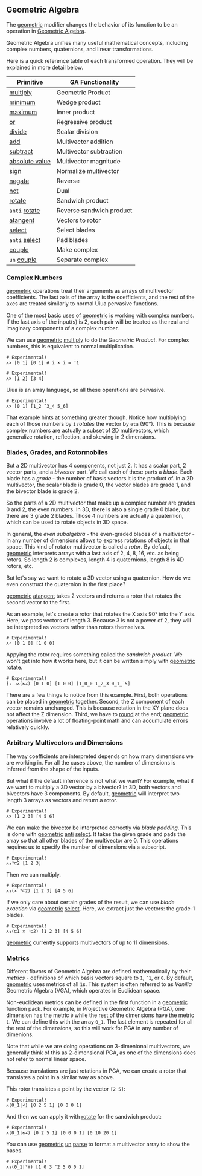 ## Geometric Algebra

The [geometric]() modifier changes the behavior of its function to be an operation in [Geometric Algebra](https://en.wikipedia.org/wiki/Geometric_algebra).

Geometric Algebra unifies many useful mathematical concepts, including complex numbers, quaternions, and linear transformations.

Here is a quick reference table of each transformed operation. They will be explained in more detail below.

| Primitive          | GA Functionality         |
| ------------------ | ------------------------ |
| [multiply]()       | Geometric Product        |
| [minimum]()        | Wedge product            |
| [maximum]()        | Inner product            |
| [or]()             | Regressive product       |
| [divide]()         | Scalar division          |
| [add]()            | Multivector addition     |
| [subtract]()       | Multivector subtraction  |
| [absolute value]() | Multivector magnitude    |
| [sign]()           | Normalize multivector    |
| [negate]()         | Reverse                  |
| [not]()            | Dual                     |
| [rotate]()         | Sandwich product         |
| `anti` [rotate]()  | Reverse sandwich product |
| [atangent]()       | Vectors to rotor         |
| [select]()         | Select blades            |
| `anti` [select]()  | Pad blades               |
| [couple]()         | Make complex             |
| `un` [couple]()    | Separate complex         |

### Complex Numbers

[geometric]() operations treat their arguments as arrays of multivector coefficients. The last axis of the array is the coefficients, and the rest of the axes are treated similarly to normal Uiua pervasive functions.

One of the most basic uses of [geometric]() is working with complex numbers. If the last axis of the input(s) is 2, each pair will be treated as the real and imaginary components of a complex number.

We can use [geometric]() [multiply]() to do the *Geometric Product*. For complex numbers, this is equivalent to normal multiplication.

```uiua
# Experimental!
⩜× [0 1] [0 1] # i × i = ¯1
```
```uiua
# Experimental!
⩜× [1 2] [3 4]
```
Uiua is an array language, so all these operations are pervasive.
```uiua
# Experimental!
⩜× [0 1] [1_2 ¯3_4 5_6]
```

That example hints at something greater though. Notice how multiplying each of those numbers by `i` *rotates* the vector by `eta` (90°). This is because complex numbers are actually a subset of 2D multivectors, which generalize rotation, reflection, and skewing in 2 dimensions.

### Blades, Grades, and Rotormobiles

But a 2D multivector has 4 components, not just 2. It has a scalar part, 2 vector parts, and a *bivector* part. We call each of these parts a *blade*. Each blade has a *grade* - the number of basis vectors it is the product of. In a 2D multivector, the scalar blade is grade 0, the vector blades are grade 1, and the bivector blade is grade 2.

So the parts of a 2D multivector that make up a complex number are grades 0 and 2, the even numbers. In 3D, there is also a single grade 0 blade, but there are 3 grade 2 blades. Those 4 numbers are actually a quaternion, which can be used to rotate objects in 3D space.

In general, the *even subalgebra* - the even-graded blades of a multivector - in any number of dimensions allows to express rotations of objects in that space. This kind of rotator multivector is called a *rotor*. By default, [geometric]() interprets arrays with a last axis of 2, 4, 8, 16, etc. as being rotors. So length 2 is complexes, length 4 is quaternions, length 8 is 4D rotors, etc.

But let's say we want to rotate a 3D vector using a quaternion. How do we even construct the quaternion in the first place?

[geometric]() [atangent]() takes 2 vectors and returns a rotor that rotates the second vector to the first.

As an example, let's create a rotor that rotates the X axis 90° into the Y axis. Here, we pass vectors of length 3. Because 3 is not a power of 2, they will be interpreted as vectors rather than rotors themselves.

```uiua
# Experimental!
⩜∠ [0 1 0] [1 0 0]
```

Appying the rotor requires something called the *sandwich product*. We won't get into how it works here, but it can be written simply with [geometric]() [rotate]().

```uiua
# Experimental!
⁅₉ ⊸⩜(↻∠) [0 1 0] [1 0 0] [1_0_0 1_2_3 0_1_¯5]
```

There are a few things to notice from this example. First, both operations can be placed in [geometric]() together. Second, the Z component of each vector remains unchanged. This is because rotation in the XY plane does not affect the Z dimension. Third, we have to [round]() at the end; [geometric]() operations involve a lot of floating-point math and can accumulate errors relatively quickly.

### Arbitrary Multivectors and Dimensions

The way coefficients are interpreted depends on how many dimensions we are working in. For all the cases above, the number of dimensions is inferred from the shape of the inputs.

But what if the default inferrence is not what we want? For example, what if we want to multiply a 3D vector by a bivector? In 3D, both vectors and bivectors have 3 components. By default, [geometric]() will interpret two length 3 arrays as vectors and return a rotor.

```uiua
# Experimental!
⩜× [1 2 3] [4 5 6]
```

We can make the bivector be interpreted correctly via *blade padding*. This is done with [geometric]() [anti]() [select](). It takes the given grade and pads the array so that all other blades of the multivector are 0. This operations requires us to specify the number of dimensions via a subscript.

```uiua
# Experimental!
⩜₃⌝⊏2 [1 2 3]
```

Then we can multiply.

```uiua
# Experimental!
⩜₃(× ⌝⊏2) [1 2 3] [4 5 6]
```

If we only care about certain grades of the result, we can use *blade exaction* via [geometric]() [select](). Here, we extract just the vectors: the grade-1 blades.

```uiua
# Experimental!
⩜₃(⊏1 × ⌝⊏2) [1 2 3] [4 5 6]
```

[geometric]() currently supports multivectors of up to 11 dimensions.

### Metrics

Different flavors of Geometric Algebra are defined mathematically by their *metrics* - definitions of which basis vectors square to `1`, `¯1`, or `0`. By default, [geometric]() uses metrics of all `1`s. This system is often referred to as *Vanilla* Geometric Algebra (VGA), which operates in Euclidean space.

Non-euclidean metrics can be defined in the first function in a [geometric]() function pack. For example, in Projective Geometric Algebra (PGA), one dimension has the metric `0` while the rest of the dimensions have the metric `1`. We can define this with the array `0_1`. The last element is repeated for all the rest of the dimensions, so this will work for PGA in any number of dimenions.

Note that while we are doing operations on 3-dimenional multivectors, we generally think of this as 2-dimensional PGA, as one of the dimensions does not refer to normal linear space.

Because translations are just rotations in PGA, we can create a rotor that translates a point in a similar way as above.

This rotor translates a point by the vector `[2 5]`:

```uiua
# Experimental!
⩜(0_1|∠) [0 2 5 1] [0 0 0 1]
```
And then we can apply it with [rotate]() for the sandwich product:

```uiua
# Experimental!
⩜(0_1|↻∠) [0 2 5 1] [0 0 0 1] [0 10 20 1]
```

You can use [geometric]() [un]() [parse]() to format a multivector array to show the bases.

```uiua
# Experimental!
⩜₃(0_1|°⋕) [1 0 3 ¯2 5 0 0 1]
```